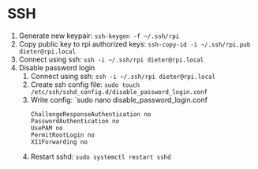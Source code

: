 # SSH

1. Generate new keypair: `ssh-keygen -f ~/.ssh/rpi`
2. Copy public key to rpi authorized keys: `ssh-copy-id -i ~/.ssh/rpi.pub dieter@rpi.local`
3. Connect using ssh: `ssh -i ~/.ssh/rpi dieter@rpi.local`
4. Disable password login
   1. Connect using ssh: `ssh -i ~/.ssh/rpi dieter@rpi.local`
   2. Create ssh config file: `sudo touch /etc/ssh/sshd_config.d/disable_password_login.conf`
   3. Write config: `sudo nano disable_password_login.conf
      ```
      ChallengeResponseAuthentication no
      PasswordAuthentication no
      UsePAM no
      PermitRootLogin no
      X11Forwarding no
      ```
   4. Restart sshd: `sudo systemctl restart sshd`